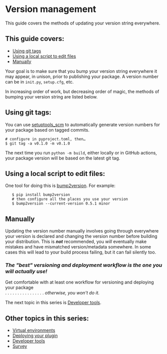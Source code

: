 # Version management  

This guide covers the methods of updating your version string everywhere.

## This guide covers:  
* [Using git tags](#using-git-tags)
* [Using a local script to edit files](#using-a-local-script-to-edit-files)  
* [Manually](#manually)

Your goal is to make sure that you bump your version string everywhere it may appear, in unison, prior to publishing your package.  A version number can be in `init.py`, `setup.cfg`, etc.

In increasing order of work, but decreasing order of magic, the methods of bumping your version string are listed below. 

## Using git tags:  
You can use [setuptools_scm](https://github.com/pypa/setuptools_scm) to automatically generate version numbers for your package based on tagged commits.

   `# configure in pyproject.toml, then…`  
   `$ git tag -a v0.1.0 -m v0.1.0`  

  The next time you run `python -m build`, either locally or in GitHub actions, your package version will be based on the latest git tag.

## Using a local script to edit files:  
One tool for doing this is [bump2version](https://github.com/c4urself/bump2version). For example:
```console
   $ pip install bump2version  
   # then configure all the places you use your version   
   $ bump2version --current-version 0.5.1 minor  
```   

## Manually
Updating the version number manually involves going through everywhere your version is declared and changing the version number before building your distribution. This is ***not*** recommended, you *will* eventually make mistakes and have mismatched version/metadata somewhere. In some cases this will lead to your build process failing, but it can fail silently too.
  
  ### *The "best" versioning and deployment workflow is the one you will actually use!*  
  
       
Get comfortable with at least one workflow for versioning and deploying your package  
 . . . . . . . . . . . . . . . . *otherwise, you won't do it.*

The next topic in this series is [Developer tools](./4-developer-tools.md).

## Other topics in this series:  

* [Virtual environments](./1-virtual-environments)  
* [Deploying your plugin](./2-deploying-your-plugin.md)    
* [Developer tools](./4-developer-tools.md)   
* [Survey](./5-Survey.md) 